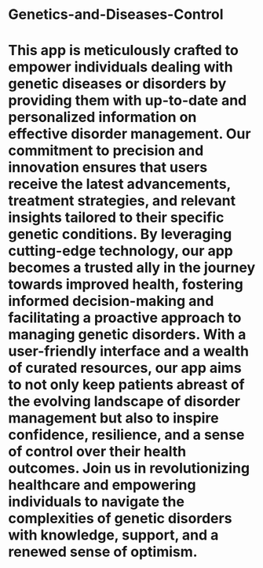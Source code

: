 # Genetics-and-Diseases-Control
# This app is meticulously crafted to empower individuals dealing with genetic diseases or disorders by providing them with up-to-date and personalized information on effective disorder management. Our commitment to precision and innovation ensures that users receive the latest advancements, treatment strategies, and relevant insights tailored to their specific genetic conditions. By leveraging cutting-edge technology, our app becomes a trusted ally in the journey towards improved health, fostering informed decision-making and facilitating a proactive approach to managing genetic disorders. With a user-friendly interface and a wealth of curated resources, our app aims to not only keep patients abreast of the evolving landscape of disorder management but also to inspire confidence, resilience, and a sense of control over their health outcomes. Join us in revolutionizing healthcare and empowering individuals to navigate the complexities of genetic disorders with knowledge, support, and a renewed sense of optimism.
